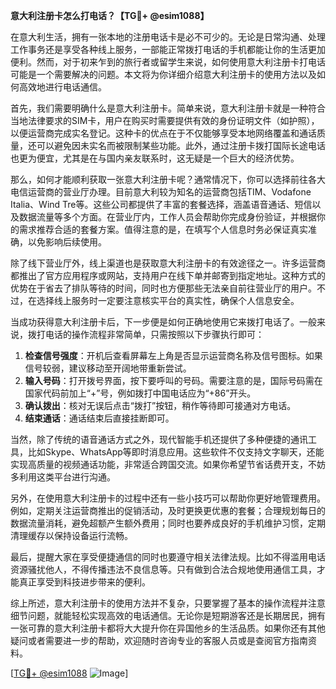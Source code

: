 **意大利注册卡怎么打电话？【TG💪+ @esim1088】**

在意大利生活，拥有一张本地的注册电话卡是必不可少的。无论是日常沟通、处理工作事务还是享受各种线上服务，一部能正常拨打电话的手机都能让你的生活更加便利。然而，对于初来乍到的旅行者或留学生来说，如何使用意大利注册卡打电话可能是一个需要解决的问题。本文将为你详细介绍意大利注册卡的使用方法以及如何高效地进行电话通信。

首先，我们需要明确什么是意大利注册卡。简单来说，意大利注册卡就是一种符合当地法律要求的SIM卡，用户在购买时需要提供有效的身份证明文件（如护照），以便运营商完成实名登记。这种卡的优点在于不仅能够享受本地网络覆盖和通话质量，还可以避免因未实名而被限制某些功能。此外，通过注册卡拨打国际长途电话也更为便宜，尤其是在与国内亲友联系时，这无疑是一个巨大的经济优势。

那么，如何才能顺利获取一张意大利注册卡呢？通常情况下，你可以选择前往各大电信运营商的营业厅办理。目前意大利较为知名的运营商包括TIM、Vodafone Italia、Wind Tre等。这些公司都提供了丰富的套餐选择，涵盖语音通话、短信以及数据流量等多个方面。在营业厅内，工作人员会帮助你完成身份验证，并根据你的需求推荐合适的套餐方案。值得注意的是，在填写个人信息时务必保证真实准确，以免影响后续使用。

除了线下营业厅外，线上渠道也是获取意大利注册卡的有效途径之一。许多运营商都推出了官方应用程序或网站，支持用户在线下单并邮寄到指定地址。这种方式的优势在于省去了排队等待的时间，同时也方便那些无法亲自前往营业厅的用户。不过，在选择线上服务时一定要注意核实平台的真实性，确保个人信息安全。

当成功获得意大利注册卡后，下一步便是如何正确地使用它来拨打电话了。一般来说，拨打电话的操作流程非常简单，只需按照以下步骤执行即可：

1. **检查信号强度**：开机后查看屏幕左上角是否显示运营商名称及信号图标。如果信号较弱，建议移动至开阔地带重新尝试。
2. **输入号码**：打开拨号界面，按下要呼叫的号码。需要注意的是，国际号码需在国家代码前加上“+”号，例如拨打中国电话应为“+86”开头。
3. **确认拨出**：核对无误后点击“拨打”按钮，稍作等待即可接通对方电话。
4. **结束通话**：通话结束后直接挂断即可。

当然，除了传统的语音通话方式之外，现代智能手机还提供了多种便捷的通讯工具，比如Skype、WhatsApp等即时消息应用。这些软件不仅支持文字聊天，还能实现高质量的视频通话功能，非常适合跨国交流。如果你希望节省话费开支，不妨多利用这类平台进行沟通。

另外，在使用意大利注册卡的过程中还有一些小技巧可以帮助你更好地管理费用。例如，定期关注运营商推出的促销活动，及时更换更优惠的套餐；合理规划每日的数据流量消耗，避免超额产生额外费用；同时也要养成良好的手机维护习惯，定期清理缓存以保持设备运行流畅。

最后，提醒大家在享受便捷通信的同时也要遵守相关法律法规。比如不得滥用电话资源骚扰他人，不得传播违法不良信息等。只有做到合法合规地使用通信工具，才能真正享受到科技进步带来的便利。

综上所述，意大利注册卡的使用方法并不复杂，只要掌握了基本的操作流程并注意细节问题，就能轻松实现高效的电话通信。无论你是短期游客还是长期居民，拥有一张可靠的意大利注册卡都将大大提升你在异国他乡的生活品质。如果你还有其他疑问或者需要进一步的帮助，欢迎随时咨询专业的客服人员或是查阅官方指南资料。

[[TG💪+ @esim1088](https://t.me/s/esim1088) ![Image](https://i.postimg.cc/4NQfJmqS/Snipaste-2025-05-13-00-14-12.png)]
